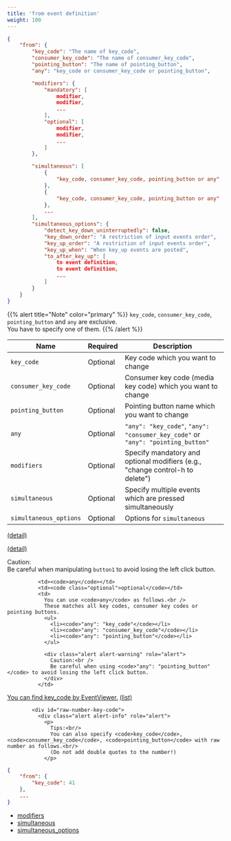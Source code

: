 ```yaml
---
title: 'from event definition'
weight: 100
---
```


```json
{
    "from": {
        "key_code": "The name of key_code",
        "consumer_key_code": "The name of consumer_key_code",
        "pointing_button": "The name of pointing_button",
        "any": "key_code or consumer_key_code or pointing_button",

        "modifiers": {
            "mandatory": [
                modifier,
                modifier,
                ...
            ],
            "optional": [
                modifier,
                modifier,
                ...
            ]
        },

        "simultaneous": [
            {
                "key_code, consumer_key_code, pointing_button or any"
            },
            {
                "key_code, consumer_key_code, pointing_button or any"
            },
            ...
        ],
        "simultaneous_options": {
            "detect_key_down_uninterruptedly": false,
            "key_down_order": "A restriction of input events order",
            "key_up_order": "A restriction of input events order",
            "key_up_when": "When key_up events are posted",
            "to_after_key_up": [
                to event definition,
                to event definition,
                ...
            ]
        }
    }
}
```

{{% alert title="Note" color="primary" %}}
`key_code`, `consumer_key_code`, `pointing_button` and `any` are exclusive.<br />
You have to specify one of them.
{{% /alert %}}

| Name                   | Required | Description                                                                     |
| ---------------------- | -------- | ------------------------------------------------------------------------------- |
| `key_code`             | Optional | Key code which you want to change                                               |
| `consumer_key_code`    | Optional | Consumer key code (media key code) which you want to change                     |
| `pointing_button`      | Optional | Pointing button name which you want to change                                   |
| `any`                  | Optional | `"any": "key_code"`, `"any": "consumer_key_code"` or `"any": "pointing_button"` |
| `modifiers`            | Optional | Specify mandatory and optional modifiers (e.g., "change control-h to delete")   |
| `simultaneous`         | Optional | Specify multiple events which are pressed simultaneously                        |
| `simultaneous_options` | Optional | Options for `simultaneous`                                                      |

<a href="#simultaneous-options">(detail)</a>

<a href="#from-event-definition-modifiers">(detail)</a>

<div class="alert alert-warning" role="alert">
    Caution:<br />
    Be careful when manipulating <code>button1</code> to avoid losing the left click button.
</div>
</td>

              <td><code>any</code></td>
              <td><code class="optional">optional</code></td>
              <td>
                You can use <code>any</code> as follows.<br />
                These matches all key codes, consumer key codes or pointing buttons.
                <ul>
                  <li><code>"any": "key_code"</code></li>
                  <li><code>"any": "consumer_key_code"</code></li>
                  <li><code>"any": "pointing_button"</code></li>
                </ul>

                <div class="alert alert-warning" role="alert">
                  Caution:<br />
                  Be careful when using <code>"any": "pointing_button"</code> to avoid losing the left click button.
                </div>
              </td>

<a href="document.html#eventviewer">You can find key_code by EventViewer.</a>
<a href="https://github.com/pqrs-org/Karabiner-Elements/blob/master/src/apps/PreferencesWindow/Resources/simple_modifications.json">(list)</a>

```text
        <div id="raw-number-key-code">
          <div class="alert alert-info" role="alert">
            <p>
              Tips:<br/>
              You can also specify <code>key_code</code>, <code>consumer_key_code</code>, <code>pointing_button</code> with raw number as follows.<br/>
              (Do not add double quotes to the number!)
            </p>

```

```json
{
    "from": {
        "key_code": 41
    },
    ...
}
```

-   [modifiers](modifiers/)
-   [simultaneous](simultaneous/)
-   [simultaneous_options](simultaneous-options/)
